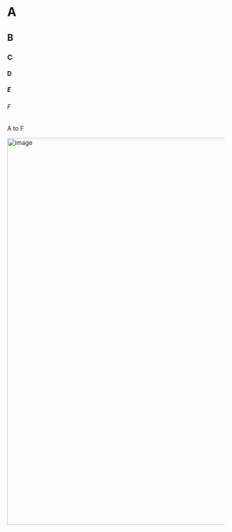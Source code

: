 # A
## B
### C
#### D
##### E
###### F
A to F

<img width="896" height="896" alt="image" src="https://github.com/user-attachments/assets/dd7511ec-53b0-45f1-8b20-a540f7661d1f" />
